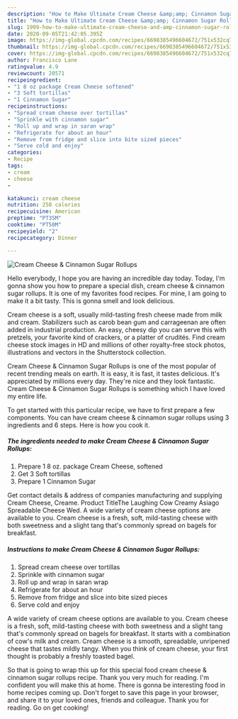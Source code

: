 ```yaml
---
description: "How to Make Ultimate Cream Cheese &amp;amp; Cinnamon Sugar Rollups"
title: "How to Make Ultimate Cream Cheese &amp;amp; Cinnamon Sugar Rollups"
slug: 1999-how-to-make-ultimate-cream-cheese-and-amp-cinnamon-sugar-rollups
date: 2020-09-05T21:42:05.395Z
image: https://img-global.cpcdn.com/recipes/6698385496604672/751x532cq70/cream-cheese-cinnamon-sugar-rollups-recipe-main-photo.jpg
thumbnail: https://img-global.cpcdn.com/recipes/6698385496604672/751x532cq70/cream-cheese-cinnamon-sugar-rollups-recipe-main-photo.jpg
cover: https://img-global.cpcdn.com/recipes/6698385496604672/751x532cq70/cream-cheese-cinnamon-sugar-rollups-recipe-main-photo.jpg
author: Francisco Lane
ratingvalue: 4.9
reviewcount: 20571
recipeingredient:
- "1 8 oz package Cream Cheese softened"
- "3 Soft tortillas"
- "1 Cinnamon Sugar"
recipeinstructions:
- "Spread cream cheese over tortillas"
- "Sprinkle with cinnamon sugar"
- "Roll up and wrap in saran wrap"
- "Refrigerate for about an hour"
- "Remove from fridge and slice into bite sized pieces"
- "Serve cold and enjoy"
categories:
- Recipe
tags:
- cream
- cheese
- 

katakunci: cream cheese  
nutrition: 258 calories
recipecuisine: American
preptime: "PT35M"
cooktime: "PT50M"
recipeyield: "2"
recipecategory: Dinner

---
```



![Cream Cheese &amp; Cinnamon Sugar Rollups](https://img-global.cpcdn.com/recipes/6698385496604672/751x532cq70/cream-cheese-cinnamon-sugar-rollups-recipe-main-photo.jpg)

Hello everybody, I hope you are having an incredible day today. Today, I'm gonna show you how to prepare a special dish, cream cheese &amp; cinnamon sugar rollups. It is one of my favorites food recipes. For mine, I am going to make it a bit tasty. This is gonna smell and look delicious.

Cream cheese is a soft, usually mild-tasting fresh cheese made from milk and cream. Stabilizers such as carob bean gum and carrageenan are often added in industrial production. An easy, cheesy dip you can serve this with pretzels, your favorite kind of crackers, or a platter of crudités. Find cream cheese stock images in HD and millions of other royalty-free stock photos, illustrations and vectors in the Shutterstock collection.

Cream Cheese &amp; Cinnamon Sugar Rollups is one of the most popular of recent trending meals on earth. It is easy, it is fast, it tastes delicious. It's appreciated by millions every day. They're nice and they look fantastic. Cream Cheese &amp; Cinnamon Sugar Rollups is something which I have loved my entire life.


To get started with this particular recipe, we have to first prepare a few components. You can have cream cheese &amp; cinnamon sugar rollups using 3 ingredients and 6 steps. Here is how you cook it.

<!--inarticleads1-->

##### The ingredients needed to make Cream Cheese &amp; Cinnamon Sugar Rollups:

1. Prepare 1 8 oz. package Cream Cheese, softened
1. Get 3 Soft tortillas
1. Prepare 1 Cinnamon Sugar


Get contact details &amp; address of companies manufacturing and supplying Cream Cheese, Creame. Product TitleThe Laughing Cow Creamy Asiago Spreadable Cheese Wed. A wide variety of cream cheese options are available to you. Cream cheese is a fresh, soft, mild-tasting cheese with both sweetness and a slight tang that&#39;s commonly spread on bagels for breakfast. 

<!--inarticleads2-->

##### Instructions to make Cream Cheese &amp; Cinnamon Sugar Rollups:

1. Spread cream cheese over tortillas
1. Sprinkle with cinnamon sugar
1. Roll up and wrap in saran wrap
1. Refrigerate for about an hour
1. Remove from fridge and slice into bite sized pieces
1. Serve cold and enjoy


A wide variety of cream cheese options are available to you. Cream cheese is a fresh, soft, mild-tasting cheese with both sweetness and a slight tang that&#39;s commonly spread on bagels for breakfast. It starts with a combination of cow&#39;s milk and cream. Cream cheese is a smooth, spreadable, unripened cheese that tastes mildly tangy. When you think of cream cheese, your first thought is probably a freshly toasted bagel. 

So that is going to wrap this up for this special food cream cheese &amp; cinnamon sugar rollups recipe. Thank you very much for reading. I'm confident you will make this at home. There is gonna be interesting food in home recipes coming up. Don't forget to save this page in your browser, and share it to your loved ones, friends and colleague. Thank you for reading. Go on get cooking!
